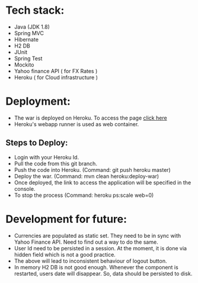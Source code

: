 # Tech stack:
* Java (JDK 1.8)
* Spring MVC
* Hibernate
* H2 DB
* JUnit
* Spring Test
* Mockito
* Yahoo finance API ( for FX Rates ) 
* Heroku ( for Cloud infrastructure )

# Deployment:
* The war is deployed on Heroku. To access the page [click here](https://ccy-converter.herokuapp.com/)
* Heroku's webapp runner is used as web container.
## Steps to Deploy:
* Login with your Heroku Id.
* Pull the code from this git branch.
* Push the code into Heroku. (Command: git push heroku master)
* Deploy the war. (Command: mvn clean heroku:deploy-war)
* Once deployed, the link to access the application will be specified in the console.
* To stop the process (Command: heroku ps:scale web=0)

# Development for future:
* Currencies are populated as static set. They need to be in sync with Yahoo Finance API. Need to find out a way to do the same.
* User Id need to be persisted in a session. At the moment, it is done via hidden field which is not a good practice.
* The above will lead to inconsistent behaviour of logout button.
* In memory H2 DB is not good enough. Whenever the component is restarted, users date will disappear. So, data should be persisted to disk.
